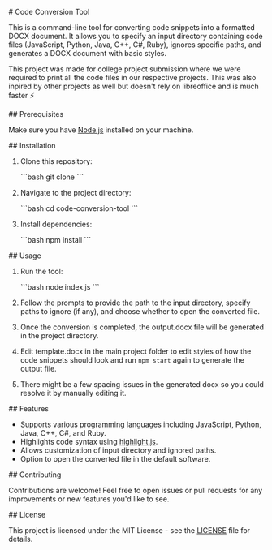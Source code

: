 \# Code Conversion Tool

This is a command-line tool for converting code snippets into a formatted DOCX document. It allows you to specify an input directory containing code files (JavaScript, Python, Java, C++, C#, Ruby), ignores specific paths, and generates a DOCX document with basic styles.

This project was made for college project submission where we were required to print all the code files in our respective projects. 
This was also inpired by other projects as well but doesn't rely on libreoffice and is much faster ⚡

\#\# Prerequisites

Make sure you have [Node.js](https://nodejs.org/) installed on your machine.

\#\# Installation

1. Clone this repository:

   \```bash
   git clone <repository-url>
   \```

2. Navigate to the project directory:

   \```bash
   cd code-conversion-tool
   \```

3. Install dependencies:

   \```bash
   npm install
   \```

\#\# Usage

1. Run the tool:

   \```bash
   node index.js
   \```

2. Follow the prompts to provide the path to the input directory, specify paths to ignore (if any), and choose whether to open the converted file.

3. Once the conversion is completed, the output.docx file will be generated in the project directory.

4. Edit template.docx in the main project folder to edit styles of how the code snippets should look and run `npm start` again to generate the output file.

5. There might be a few spacing issues in the generated docx so you could resolve it by manually editing it.

\#\# Features

- Supports various programming languages including JavaScript, Python, Java, C++, C#, and Ruby.
- Highlights code syntax using [highlight.js](https://highlightjs.org/).
- Allows customization of input directory and ignored paths.
- Option to open the converted file in the default software.

\#\# Contributing

Contributions are welcome! Feel free to open issues or pull requests for any improvements or new features you'd like to see.

\#\# License

This project is licensed under the MIT License - see the [LICENSE](LICENSE) file for details.
